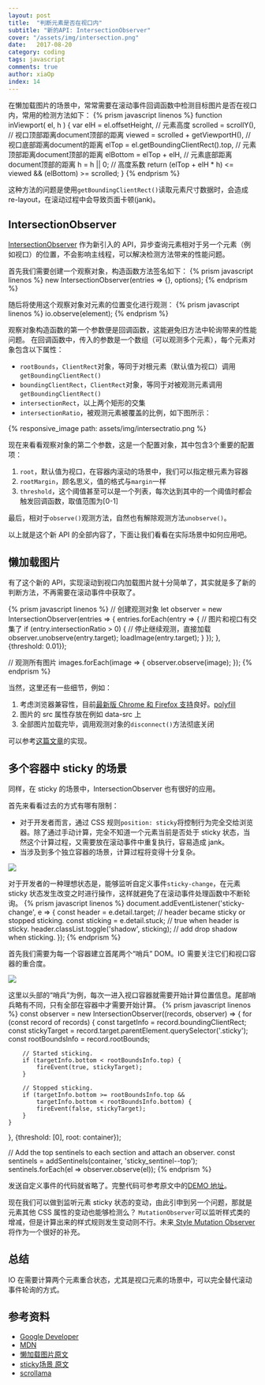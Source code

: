 ```yaml
---
layout: post
title:  "判断元素是否在视口内"
subtitle: "新的API: IntersectionObserver"
cover: "/assets/img/intersection.png"
date:   2017-08-20
category: coding
tags: javascript
comments: true
author: xiaOp
index: 14
---
```


在懒加载图片的场景中，常常需要在滚动事件回调函数中检测目标图片是否在视口内，常用的检测方法如下：
{% prism javascript linenos %}
function inViewport( el, h ) {
    var elH = el.offsetHeight, // 元素高度
        scrolled = scrollY(), // 视口顶部距离document顶部的距离
        viewed = scrolled + getViewportH(), // 视口底部距离document的距离
        elTop = el.getBoundingClientRect().top, // 元素顶部距离document顶部的距离
        elBottom = elTop + elH, // 元素底部距离document顶部的距离
        h = h || 0; // 高度系数
    return (elTop + elH * h) <= viewed && (elBottom) >= scrolled;
}
{% endprism %}

这种方法的问题是使用`getBoundingClientRect()`读取元素尺寸数据时，会造成 re-layout，在滚动过程中会导致页面卡顿(jank)。

## IntersectionObserver

[IntersectionObserver](https://wicg.github.io/IntersectionObserver/) 作为新引入的 API，异步查询元素相对于另一个元素（例如视口）的位置，不会影响主线程，可以解决检测方法带来的性能问题。

首先我们需要创建一个观察对象，构造函数方法签名如下：
{% prism javascript linenos %}
new IntersectionObserver(entries => {}, options);
{% endprism %}

随后将使用这个观察对象对元素的位置变化进行观测：
{% prism javascript linenos %}
io.observe(element);
{% endprism %}

观察对象构造函数的第一个参数便是回调函数，这能避免旧方法中轮询带来的性能问题。
在回调函数中，传入的参数是一个数组（可以观测多个元素），每个元素对象包含以下属性：
* `rootBounds`，`ClientRect`对象，等同于对根元素（默认值为视口）调用`getBoundingClientRect()`
* `boundingClientRect`，`ClientRect`对象，等同于对被观测元素调用`getBoundingClientRect()`
* `intersectionRect`，以上两个矩形的交集
* `intersectionRatio`，被观测元素被覆盖的比例，如下图所示：

{% responsive_image path: assets/img/intersectratio.png %}

现在来看看观察对象的第二个参数，这是一个配置对象，其中包含3个重要的配置项：
1. `root`，默认值为视口，在容器内滚动的场景中，我们可以指定根元素为容器
2. `rootMargin`，顾名思义，值的格式与`margin`一样
3. `threshold`，这个阈值甚至可以是一个列表，每次达到其中的一个阈值时都会触发回调函数，取值范围为[0-1]

最后，相对于`observe()`观测方法，自然也有解除观测方法`unobserve()`。

以上就是这个新 API 的全部内容了，下面让我们看看在实际场景中如何应用吧。

## 懒加载图片

有了这个新的 API，实现滚动到视口内加载图片就十分简单了，其实就是多了新的判断方法，不再需要在滚动事件中获取了。

{% prism javascript linenos %}
// 创建观测对象
let observer = new IntersectionObserver(entries => {
    entries.forEach(entry => {
        // 图片和视口有交集了
        if (entry.intersectionRatio > 0) {
            // 停止继续观测，直接加载
            observer.unobserve(entry.target);
            loadImage(entry.target);
        }
    });
}, {threshold: 0.01});

// 观测所有图片
images.forEach(image => {
    observer.observe(image);
});
{% endprism %}

当然，这里还有一些细节，例如：
1. 考虑浏览器兼容性，目前[最新版 Chrome 和 Firefox 支持](https://caniuse.com/#feat=intersectionobserver)良好。[polyfill](https://github.com/WICG/IntersectionObserver/tree/gh-pages/polyfill)
2. 图片的 src 属性存放在例如 data-src 上
3. 全部图片加载完毕，调用观测对象的`disconnect()`方法彻底关闭

可以参考[这篇文章](https://deanhume.com/Home/BlogPost/lazy-loading-images-using-intersection-observer/10163)的实现。

## 多个容器中 sticky 的场景

同样，在 sticky 的场景中，IntersectionObserver 也有很好的应用。

首先来看看过去的方式有哪有限制：
* 对于开发者而言，通过 CSS 规则`position: sticky`将控制行为完全交给浏览器。除了通过手动计算，完全不知道一个元素当前是否处于 sticky 状态，当然这个计算过程，又需要放在滚动事件中重复执行，容易造成 jank。
* 当涉及到多个独立容器的场景，计算过程将变得十分复杂。

![](/assets/img/sticky-regions.png)

对于开发者的一种理想状态是，能够监听自定义事件`sticky-change`，在元素 sticky 状态发生改变之时进行操作，这样就避免了在滚动事件处理函数中不断轮询。
{% prism javascript linenos %}
document.addEventListener('sticky-change', e => {
    const header = e.detail.target;  // header became sticky or stopped sticking.
    const sticking = e.detail.stuck; // true when header is sticky.
    header.classList.toggle('shadow', sticking); // add drop shadow when sticking.
});
{% endprism %}

首先我们需要为每一个容器建立首尾两个“哨兵” DOM。IO 需要关注它们和视口容器的重合度。

![](/assets/img/sentinelanimation.gif)

这里以头部的“哨兵”为例，每次一进入视口容器就需要开始计算位置信息。尾部哨兵略有不同，只有全部在容器中才需要开始计算。
{% prism javascript linenos %}
const observer = new IntersectionObserver((records, observer) => {
    for (const record of records) {
        const targetInfo = record.boundingClientRect;
        const stickyTarget = record.target.parentElement.querySelector('.sticky');
        const rootBoundsInfo = record.rootBounds;

        // Started sticking.
        if (targetInfo.bottom < rootBoundsInfo.top) {
            fireEvent(true, stickyTarget);
        }

        // Stopped sticking.
        if (targetInfo.bottom >= rootBoundsInfo.top &&
            targetInfo.bottom < rootBoundsInfo.bottom) {
            fireEvent(false, stickyTarget);
        }
    }
}, {threshold: [0], root: container});

// Add the top sentinels to each section and attach an observer.
const sentinels = addSentinels(container, 'sticky_sentinel--top');
sentinels.forEach(el => observer.observe(el));
{% endprism %}

发送自定义事件的代码就省略了。完整代码可参考原文中的[DEMO 地址](https://ebidel.github.io/demos/sticky-position-event.html)。

现在我们可以做到监听元素 sticky 状态的变动，由此引申到另一个问题，那就是元素其他 CSS 属性的变动也能够检测么？
`MutationObserver`可以监听样式类的增减，但是计算出来的样式规则发生变动则不行。未来[ Style Mutation Observer](http://xml3d.org/xml3d/specification/styleobserver/)将作为一个很好的补充。

## 总结

IO 在需要计算两个元素重合状态，尤其是视口元素的场景中，可以完全替代滚动事件轮询的方式。

## 参考资料

* [Google Developer](https://developers.google.com/web/updates/2016/04/intersectionobserver)
* [MDN](https://hacks.mozilla.org/2017/08/intersection-observer-comes-to-firefox/)
* [懒加载图片原文](https://deanhume.com/Home/BlogPost/lazy-loading-images-using-intersection-observer/10163)
* [sticky场景 原文](https://developers.google.com/web/updates/2017/09/sticky-headers)
* [scrollama](https://github.com/russellgoldenberg/scrollama)
